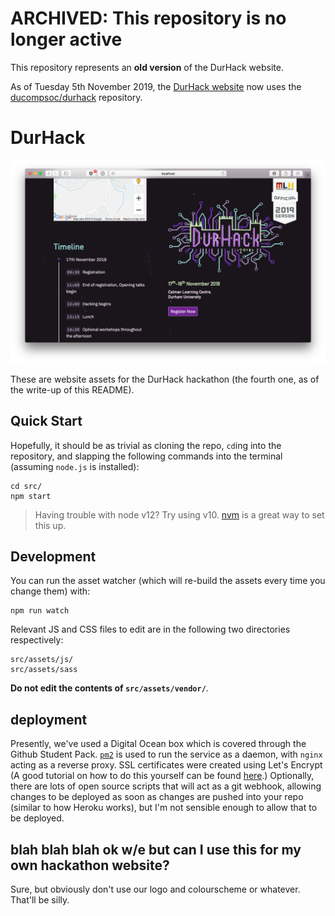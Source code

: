 # ARCHIVED: This repository is no longer active
This repository represents an **old version** of the DurHack website.

As of Tuesday 5th November 2019, the [DurHack website](https://durhack.com) now uses the [ducompsoc/durhack](https://github.com/ducompsoc/durhack) repository.

# DurHack

![hello world](screenshot.png)

These are website assets for the DurHack hackathon (the fourth one, as of the write-up of this README).

## Quick Start

Hopefully, it should be as trivial as cloning the repo, `cd`ing into the repository, and slapping the following commands into the terminal (assuming `node.js` is installed):

```
cd src/
npm start
```

> Having trouble with node v12? Try using v10. [nvm](https://github.com/nvm-sh/nvm) is a great way to set this up.

## Development

You can run the asset watcher (which will re-build the assets every time you change them) with:

```
npm run watch
```

Relevant JS and CSS files to edit are in the following two directories respectively:

```
src/assets/js/
src/assets/sass
```

**Do not edit the contents of ```src/assets/vendor/```**.

## deployment

Presently, we've used a Digital Ocean box which is covered through the Github Student Pack. [`pm2`](http://pm2.keymetrics.io) is used to run the service as a daemon, with `nginx` acting as a reverse proxy. SSL certificates were created using Let's Encrypt (A good tutorial on how to do this yourself can be found [here](https://www.digitalocean.com/community/tutorials/how-to-secure-nginx-with-let-s-encrypt-on-ubuntu-16-04).) Optionally, there are lots of open source scripts that will act as a git webhook, allowing changes to be deployed as soon as changes are pushed into your repo (similar to how Heroku works), but I'm not sensible enough to allow that to be deployed.

## blah blah blah ok w/e but can I use this for my own hackathon website?

Sure, but obviously don't use our logo and colourscheme or whatever. That'll be silly.
